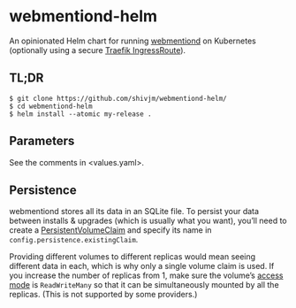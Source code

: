 # webmentiond-helm
An opinionated Helm chart for running
[webmentiond](https://webmentiond.org/) on Kubernetes (optionally
using a secure [Traefik
IngressRoute](https://doc.traefik.io/traefik/routing/providers/kubernetes-crd/)).

## TL;DR

```text
$ git clone https://github.com/shivjm/webmentiond-helm/
$ cd webmentiond-helm
$ helm install --atomic my-release .
```

## Parameters

See the comments in <values.yaml>.

## Persistence

webmentiond stores all its data in an SQLite file. To persist your
data between installs & upgrades (which is usually what you want),
you’ll need to create a
[PersistentVolumeClaim](https://kubernetes.io/docs/concepts/storage/persistent-volumes/)
and specify its name in `config.persistence.existingClaim`.

Providing different volumes to different replicas would mean seeing
different data in each, which is why only a single volume claim is
used. If you increase the number of replicas from 1, make sure the
volume’s [access
mode](https://kubernetes.io/docs/concepts/storage/persistent-volumes/#access-modes)
is `ReadWriteMany` so that it can be simultaneously mounted by all the
replicas. (This is not supported by some providers.)
